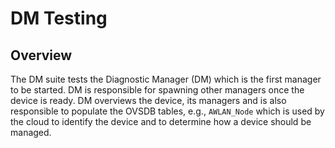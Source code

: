 # DM Testing

## Overview

The DM suite tests the Diagnostic Manager (DM) which is the first manager to be
started. DM is responsible for spawning other managers once the device is
ready. DM overviews the device, its managers and is also responsible to
populate the OVSDB tables, e.g., `AWLAN_Node` which is used by the cloud to
identify the device and to determine how a device should be managed.
